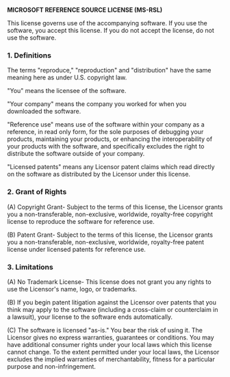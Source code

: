 **MICROSOFT REFERENCE SOURCE LICENSE (MS-RSL)**

This license governs use of the accompanying software. If you use the software, you accept this license. If you do not accept the license, do not use the software.

### 1. Definitions

The terms "reproduce," "reproduction" and "distribution" have the same meaning here as under U.S. copyright law.

"You" means the licensee of the software.

"Your company" means the company you worked for when you downloaded the software.

"Reference use" means use of the software within your company as a reference, in read only form, for the sole purposes of debugging your products, maintaining your products, or enhancing the interoperability of your products with the software, and specifically excludes the right to distribute the software outside of your company.

"Licensed patents" means any Licensor patent claims which read directly on the software as distributed by the Licensor under this license.

### 2. Grant of Rights

(A) Copyright Grant- Subject to the terms of this license, the Licensor grants you a non-transferable, non-exclusive, worldwide, royalty-free copyright license to reproduce the software for reference use.

(B) Patent Grant- Subject to the terms of this license, the Licensor grants you a non-transferable, non-exclusive, worldwide, royalty-free patent license under licensed patents for reference use.

### 3. Limitations

(A) No Trademark License- This license does not grant you any rights to use the Licensor's name, logo, or trademarks.

(B) If you begin patent litigation against the Licensor over patents that you think may apply to the software (including a cross-claim or counterclaim in a lawsuit), your license to the software ends automatically.

(C) The software is licensed "as-is." You bear the risk of using it. The Licensor gives no express warranties, guarantees or conditions. You may have additional consumer rights under your local laws which this license cannot change. To the extent permitted under your local laws, the Licensor excludes the implied warranties of merchantability, fitness for a particular purpose and non-infringement.

